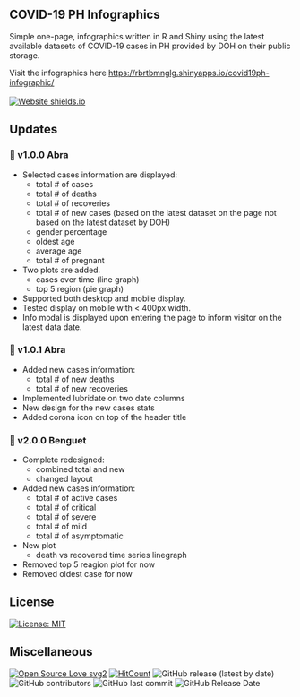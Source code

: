 ## COVID-19 PH Infographics
Simple one-page, infographics written in R and Shiny using the latest available datasets of COVID-19 cases in PH provided by DOH on their public storage.

Visit the infographics here https://rbrtbmnglg.shinyapps.io/covid19ph-infographic/
<br><br>
[![Website shields.io](https://img.shields.io/website-up-down-green-red/http/shields.io.svg)](https://rbrtbmnglg.shinyapps.io/covid19ph-infographic/)

## Updates
### :ear_of_rice: v1.0.0 Abra
- Selected cases information are displayed:
   - total # of cases
   - total # of deaths
   - total # of recoveries
   - total # of new cases (based on the latest dataset on the page not based on the latest dataset by DOH)
   - gender percentage
   - oldest age
   - average age
   - total # of pregnant
- Two plots are added.
   - cases over time (line graph)
   - top 5 region (pie graph)
- Supported both desktop and mobile display.
- Tested display on mobile with < 400px width.
- Info modal is displayed upon entering the page to inform visitor on the latest data date.

### :ear_of_rice: v1.0.1 Abra
- Added new cases information:
   - total # of new deaths
   - total # of new recoveries
- Implemented lubridate on two date columns
- New design for the new cases stats
- Added corona icon on top of the header title

### :ear_of_rice: v2.0.0 Benguet
- Complete redesigned:
   - combined total and new
   - changed layout
- Added new cases information:
   - total # of active cases
   - total # of critical
   - total # of severe
   - total # of mild
   - total # of asymptomatic
- New plot
   - death vs recovered time series linegraph
- Removed top 5 reagion plot for now
- Removed oldest case for now

## License
[![License: MIT](https://img.shields.io/badge/License-MIT-yellow.svg)](https://github.com/rbrtbmnglg/_covid19phinfographics/blob/master/LICENSE)

## Miscellaneous
[![Open Source Love svg2](https://badges.frapsoft.com/os/v2/open-source.svg?v=103)](https://github.com/ellerbrock/open-source-badges/)
[![HitCount](http://hits.dwyl.io/rbrtbmnglg/badges.svg)](http://hits.dwyl.io/rbrtbmnglg/_covid19phinfographics)
![GitHub release (latest by date)](https://img.shields.io/github/v/release/rbrtbmnglg/_covid19phinfographics)
![GitHub contributors](https://img.shields.io/github/contributors/rbrtbmnglg/_covid19phinfographics)
![GitHub last commit](https://img.shields.io/github/last-commit/rbrtbmnglg/_covid19phinfographics)
![GitHub Release Date](https://img.shields.io/github/release-date/rbrtbmnglg/_covid19phinfographics)